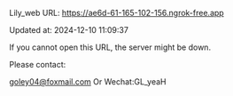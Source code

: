 Lily_web URL: https://ae6d-61-165-102-156.ngrok-free.app

Updated at: 2024-12-10 11:09:37

If you cannot open this URL, the server might be down.

Please contact: 

goley04@foxmail.com Or Wechat:GL_yeaH